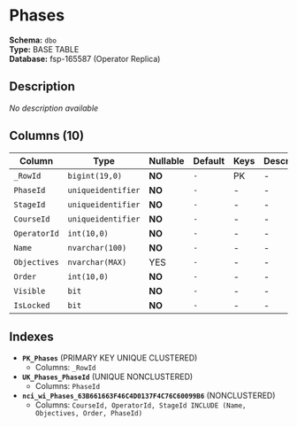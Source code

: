 # Phases

**Schema:** `dbo`  
**Type:** BASE TABLE  
**Database:** fsp-165587 (Operator Replica)

## Description

*No description available*

## Columns (10)

| Column | Type | Nullable | Default | Keys | Description |
|--------|------|----------|---------|------|-------------|
| `_RowId` | `bigint(19,0)` | **NO** | `-` | PK | - |
| `PhaseId` | `uniqueidentifier` | **NO** | `-` | - | - |
| `StageId` | `uniqueidentifier` | **NO** | `-` | - | - |
| `CourseId` | `uniqueidentifier` | **NO** | `-` | - | - |
| `OperatorId` | `int(10,0)` | **NO** | `-` | - | - |
| `Name` | `nvarchar(100)` | **NO** | `-` | - | - |
| `Objectives` | `nvarchar(MAX)` | YES | `-` | - | - |
| `Order` | `int(10,0)` | **NO** | `-` | - | - |
| `Visible` | `bit` | **NO** | `-` | - | - |
| `IsLocked` | `bit` | **NO** | `-` | - | - |

## Indexes

- **`PK_Phases`** (PRIMARY KEY UNIQUE CLUSTERED)
  - Columns: `_RowId`
- **`UK_Phases_PhaseId`** (UNIQUE NONCLUSTERED)
  - Columns: `PhaseId`
- **`nci_wi_Phases_63B661663F46C4D0137F4C76C60099B6`** (NONCLUSTERED)
  - Columns: `CourseId, OperatorId, StageId INCLUDE (Name, Objectives, Order, PhaseId)`

